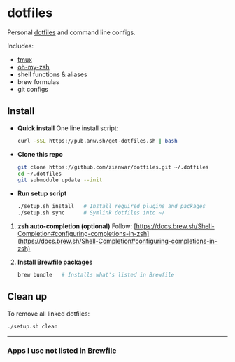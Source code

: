 # dotfiles

Personal [dotfiles](https://www.quora.com/What-are-dotfiles) and command line configs.

Includes:

- [tmux](https://github.com/gpakosz/.tmux)
- [oh-my-zsh](https://github.com/ohmyzsh/ohmyzsh)
- shell functions & aliases
- brew formulas
- git configs

## Install

- **Quick install**
  One line install script:

  ```bash
  curl -sSL https://pub.anw.sh/get-dotfiles.sh | bash
  ```

- **Clone this repo**

  ```bash
  git clone https://github.com/zianwar/dotfiles.git ~/.dotfiles
  cd ~/.dotfiles
  git submodule update --init
  ```

- **Run setup script**

  ```bash
  ./setup.sh install   # Install required plugins and packages
  ./setup.sh sync      # Symlink dotfiles into ~/
  ```

1. **zsh auto-completion (optional)**
   Follow: [https://docs.brew.sh/Shell-Completion#configuring-completions-in-zsh](https://docs.brew.sh/Shell-Completion#configuring-completions-in-zsh)

2. **Install Brewfile packages**

   ```bash
   brew bundle   # Installs what's listed in Brewfile
   ```

## Clean up

To remove all linked dotfiles:

```bash
./setup.sh clean
```

---

### Apps I use not listed in [Brewfile](./Brewfile)
